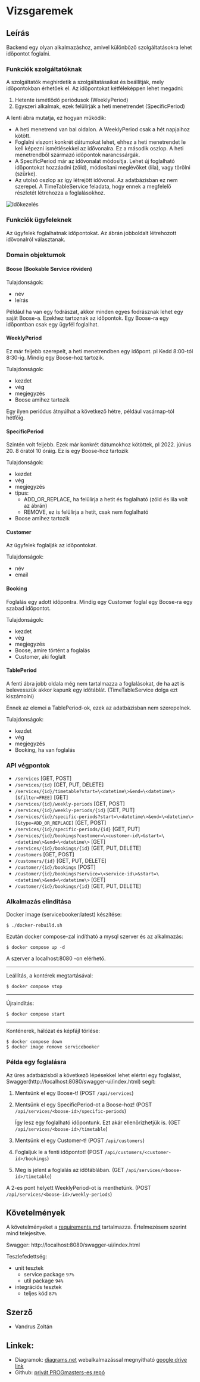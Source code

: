 # Vizsgaremek

## Leírás

Backend egy olyan alkalmazáshoz, amivel különböző szolgáltatásokra lehet időpontot foglalni.

### Funkciók szolgáltatóknak

A szolgáltatók meghirdetik a szolgáltatásaikat és beállítják, mely időpontokban érhetőek el.
Az időpontokat kétféleképpen lehet megadni:

1. Hetente ismétlődő periódusok (WeeklyPeriod)
2. Egyszeri alkalmak, ezek felülírják a heti menetrendet (SpecificPeriod)

A lenti ábra mutatja, ez hogyan működik:
- A heti menetrend van bal oldalon. A WeeklyPeriod csak a hét napjaihoz kötött. 
- Foglalni viszont konkrét dátumokat lehet, ehhez a heti menetrendet le kell képezni ismétlésekkel az idővonalra. Ez a második oszlop. A heti menetrendből származó időpontok narancssárgák.
- A SpecificPeriod már az idővonalat módosítja. Lehet új foglalható időpontokat hozzáadni (zöld), módosítani meglévőket (lila), vagy törölni (szürke).
- Az utolsó oszlop az így létrejött idővonal. Az adatbázisban ez nem szerepel. A TimeTableService feladata, hogy ennek a megfelelő részletét létrehozza a foglalásokhoz.

![Időkezelés](doc/time-management.svg)

### Funkciók ügyfeleknek

Az ügyfelek foglalhatnak időpontokat. Az ábrán jobboldalt létrehozott idővonalról választanak.

### Domain objektumok

#### Boose (Bookable Service röviden)

Tulajdonságok:
- név
- leírás

Például ha van egy fodrászat, akkor minden egyes fodrásznak lehet egy saját Boose-a. Ezekhez tartoznak az időpontok. Egy Boose-ra egy időpontban csak egy ügyfél foglalhat.


#### WeeklyPeriod

Ez már feljebb szerepelt, a heti menetrendben egy időpont. pl Kedd 8:00-tól 8:30-ig. Mindig egy Boose-hoz tartozik.

Tulajdonságok:
- kezdet
- vég
- megjegyzés
- Boose amihez tartozik

Egy ilyen periódus átnyúlhat a következő hétre, például vasárnap-tól hétfőig.

#### SpecificPeriod

Szintén volt feljebb. Ezek már konkrét dátumokhoz kötöttek, pl 2022. június 20. 8 órától 10 óráig. Ez is egy Boose-hoz tartozik

Tulajdonságok:
- kezdet
- vég
- megjegyzés
- típus:
  - ADD_OR_REPLACE, ha felülírja a hetit és foglalható (zöld és lila volt az ábrán)
  - REMOVE, ez is felülírja a hetit, csak nem foglalható
- Boose amihez tartozik

#### Customer

Az ügyfelek foglalják az időpontokat.

Tulajdonságok:
- név
- email

#### Booking

Foglalás egy adott időpontra. Mindig egy Customer foglal egy Boose-ra egy szabad időpontot.

Tulajdonságok:
- kezdet
- vég
- megjegyzés
- Boose, amire történt a foglalás
- Customer, aki foglalt

#### TablePeriod
A fenti ábra jobb oldala még nem tartalmazza a foglalásokat, de ha azt is belevesszük akkor kapunk egy időtáblát. (TimeTableService dolga ezt kiszámolni)

Ennek az elemei a TablePeriod-ok, ezek az adatbázisban nem szerepelnek.

Tulajdonságok:
- kezdet
- vég
- megjegyzés
- Booking, ha van foglalás

### API végpontok

- `/services` [GET, POST]
- `/services/{id}` [GET, PUT, DELETE]
- `/services/{id}/timetable?start=\<datetime\>&end=\<datetime\>[&filter=FREE]` [GET]
- `/services/{id}/weekly-periods` [GET, POST]
- `/services/{id}/weekly-periods/{id}` [GET, PUT]
- `/services/{id}/specific-periods?start=\<datetime\>&end=\<datetime\>[&type=ADD_OR_REPLACE]` [GET, POST]
- `/services/{id}/specific-periods/{id}` [GET, PUT]
- `/services/{id}/bookings?customer=\<customer-id\>&start=\<datetime\>&end=\<datetime\>` [GET]
- `/services/{id}/bookings/{id}` [GET, PUT, DELETE]
- `/customers` [GET, POST]
- `/customers/{id}` [GET, PUT, DELETE]
- `/customer/{id}/bookings` [POST]
- `/customer/{id}/bookings?service=\<service-id\>&start=\<datetime\>&end=\<datetime\>` [GET]
- `/customer/{id}/bookings/{id}` [GET, PUT, DELETE]

### Alkalmazás elindítása
Docker image (servicebooker:latest) készítése:
```shell
$ ./docker-rebuild.sh 
```

Ezután docker compose-zal indítható a mysql szerver és az alkalmazás:
```shell
$ docker compose up -d
```


A szerver a localhost:8080 -on elérhető.

---

Leállítás, a kontérek megtartásával:
```shell
$ docker compose stop
````


---
Újraindítás:
```shell
$ docker compose start
```
---

Konténerek, hálózat és képfájl törlése:
```shell
$ docker compose down
$ docker image remove servicebooker
```

### Példa egy foglalásra

Az üres adatbázisból a következő lépésekkel lehet elértni egy foglalást, Swagger(http://localhost:8080/swagger-ui/index.html) segít:
1. Mentsünk el egy Boose-t! (POST `/api/services`)
2. Mentsünk el egy SpecificPeriod-ot a Boose-hoz! (POST `/api/services/<boose-id>/specific-periods`)

   Így lesz egy foglalható időpontunk. Ezt akár ellenőrizhetjük is. (GET `/api/services/<boose-id>/timetable`) 
3. Mentsünk el egy Customer-t! (POST `/api/customers`)
4. Foglaljuk le a fenti időpontot! (POST `/api/customers/<customer-id>/bookings`)
5. Meg is jelent a foglalás az időtáblában. (GET `/api/services/<boose-id>/timetable`)

A 2-es pont helyett WeeklyPeriod-ot is menthetünk. (POST `/api/services/<boose-id>/weekly-periods`)

## Követelmények 

A követelményeket a [requirements.md](requirements.md) tartalmazza. Értelmezésem szerint mind telejesítve.

Swagger: http://localhost:8080/swagger-ui/index.html

Teszlefedettség:
- unit tesztek
  - service package `97%`
  - util package `94%`
- integrációs tesztek
  - teljes kód `87%`

## Szerző

- Vandrus Zoltán

## Linkek:

- Diagramok: [diagrams.net](https://app.diagrams.net) webalkalmazással
  megnyitható [google drive link](https://drive.google.com/file/d/12AK1elUCa2w8mthzNqpbRXYZbONwvwBY/view?usp=sharing)
- Github: [privát PROGmasters-es repó](https://github.com/PM-VallalatiBackend-SV2/vizsgaremek-Szunti)